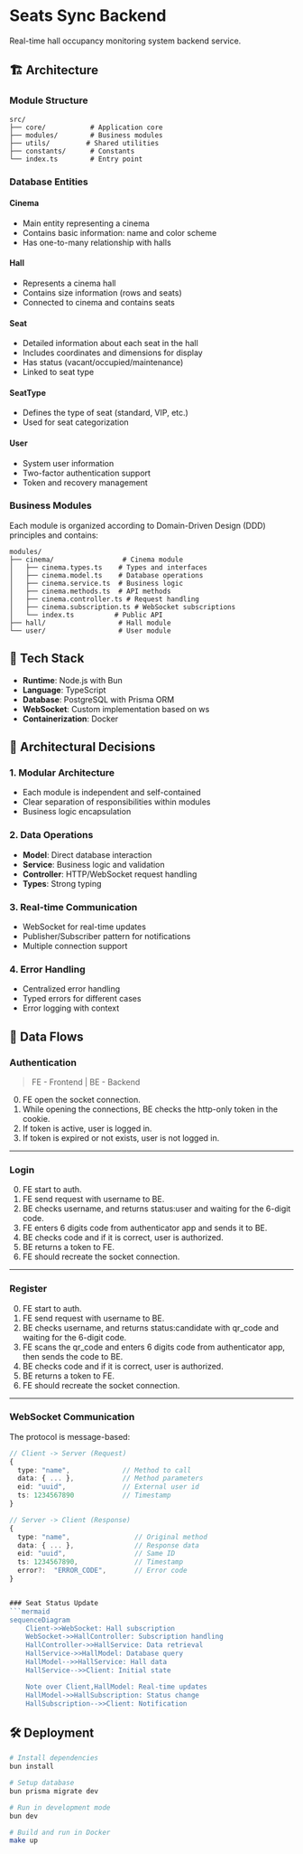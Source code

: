 # Seats Sync Backend

Real-time hall occupancy monitoring system backend service.

## 🏗 Architecture

### Module Structure

```
src/
├── core/           # Application core
├── modules/        # Business modules
├── utils/         # Shared utilities
├── constants/      # Constants
└── index.ts        # Entry point
```

### Database Entities

#### Cinema

- Main entity representing a cinema
- Contains basic information: name and color scheme
- Has one-to-many relationship with halls

#### Hall

- Represents a cinema hall
- Contains size information (rows and seats)
- Connected to cinema and contains seats

#### Seat

- Detailed information about each seat in the hall
- Includes coordinates and dimensions for display
- Has status (vacant/occupied/maintenance)
- Linked to seat type

#### SeatType

- Defines the type of seat (standard, VIP, etc.)
- Used for seat categorization

#### User

- System user information
- Two-factor authentication support
- Token and recovery management

### Business Modules

Each module is organized according to Domain-Driven Design (DDD) principles and contains:

```
modules/
├── cinema/                 # Cinema module
│   ├── cinema.types.ts    # Types and interfaces
│   ├── cinema.model.ts    # Database operations
│   ├── cinema.service.ts  # Business logic
│   ├── cinema.methods.ts  # API methods
│   ├── cinema.controller.ts # Request handling
│   ├── cinema.subscription.ts # WebSocket subscriptions
│   └── index.ts          # Public API
├── hall/                  # Hall module
└── user/                  # User module
```

## 🔧 Tech Stack

- **Runtime**: Node.js with Bun
- **Language**: TypeScript
- **Database**: PostgreSQL with Prisma ORM
- **WebSocket**: Custom implementation based on ws
- **Containerization**: Docker

## 📐 Architectural Decisions

### 1. Modular Architecture

- Each module is independent and self-contained
- Clear separation of responsibilities within modules
- Business logic encapsulation

### 2. Data Operations

- **Model**: Direct database interaction
- **Service**: Business logic and validation
- **Controller**: HTTP/WebSocket request handling
- **Types**: Strong typing

### 3. Real-time Communication

- WebSocket for real-time updates
- Publisher/Subscriber pattern for notifications
- Multiple connection support

### 4. Error Handling

- Centralized error handling
- Typed errors for different cases
- Error logging with context

## 🔄 Data Flows

### Authentication

> FE - Frontend | BE - Backend

0. FE open the socket connection.
1. While opening the connections, BE checks the http-only token in the cookie.
2. If token is active, user is logged in.
3. If token is expired or not exists, user is not logged in.

---

### Login

0. FE start to auth.
1. FE send request with username to BE.
2. BE checks username, and returns status:user and waiting for the 6-digit code.
3. FE enters 6 digits code from authenticator app and sends it to BE.
4. BE checks code and if it is correct, user is authorized.
5. BE returns a token to FE.
6. FE should recreate the socket connection.

---

### Register

0. FE start to auth.
1. FE send request with username to BE.
2. BE checks username, and returns status:candidate with qr_code and waiting for the 6-digit code.
3. FE scans the qr_code and enters 6 digits code from authenticator app, then sends the code to BE.
4. BE checks code and if it is correct, user is authorized.
5. BE returns a token to FE.
6. FE should recreate the socket connection.

---

### WebSocket Communication

The protocol is message-based:

````typescript
// Client -> Server (Request)
{
  type: "name",             // Method to call
  data: { ... },            // Method parameters
  eid: "uuid",              // External user id
  ts: 1234567890            // Timestamp
}

// Server -> Client (Response)
{
  type: "name",                // Original method
  data: { ... },               // Response data
  eid: "uuid",                 // Same ID
  ts: 1234567890,              // Timestamp
  error?:  "ERROR_CODE",       // Error code
}


### Seat Status Update
```mermaid
sequenceDiagram
    Client->>WebSocket: Hall subscription
    WebSocket->>HallController: Subscription handling
    HallController->>HallService: Data retrieval
    HallService->>HallModel: Database query
    HallModel-->>HallService: Hall data
    HallService-->>Client: Initial state

    Note over Client,HallModel: Real-time updates
    HallModel->>HallSubscription: Status change
    HallSubscription-->>Client: Notification
````

## 🛠 Deployment

```bash
# Install dependencies
bun install

# Setup database
bun prisma migrate dev

# Run in development mode
bun dev

# Build and run in Docker
make up
```

